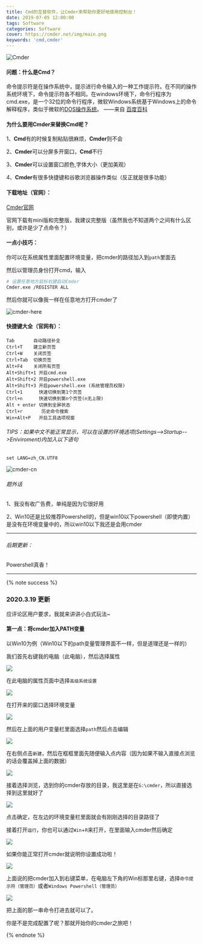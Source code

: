 ```yaml
---
title: Cmd的互替软件，让Cmder来帮助你更好地使用控制台！
date: 2019-07-05 12:00:00
tags: Software
categories: Software
cover: https://cmder.net/img/main.png
keywords: 'cmd,cmder'
---
```


![Cmder](https://cmder.net/img/main.png)

#### 问题：什么是Cmd？

命令提示符是在操作系统中，提示进行命令输入的一种工作提示符。在不同的操作系统环境下，命令提示符各不相同。在windows环境下，命令行程序为cmd.exe，是一个32位的命令行程序，微软Windows系统基于Windows上的命令解释程序，类似于微软的[DOS操作系统](https://baike.baidu.com/item/DOS操作系统)。  ——来自 [百度百科](https://baike.baidu.com/item/命令提示符)

#### 为什么要用Cmder来替换Cmd呢？

1、**Cmd**有的时候复制粘贴很麻烦，**Cmder**则不会

2、**Cmder**可以分屏多开窗口，**Cmd**不行

3、**Cmder**可以设置窗口颜色,字体大小（更加美观）

4、**Cmder**有很多快捷键和谷歌浏览器操作类似（反正就是很多功能）

#### 下载地址（官网）：

[Cmder官网](http://cmder.net/)

官网下载有mini版和完整版，我建议完整版（虽然我也不知道两个之间有什么区别，或许是少了点命令？）

#### 一点小技巧：

你可以在系统属性里面配置环境变量，把cmder的路径加入到``path``里面去

然后以管理员身份打开cmd，输入

```bash
# 设置任意地方鼠标右键启动Cmder
Cmder.exe /REGISTER ALL
```

然后你就可以像我一样在任意地方打开cmder了

![cmder-here](https://cdn.jsdelivr.net/gh/GamerNoTitle/Picture-repo@1.0/cmder/cmder-here.png)

#### 快捷键大全（官网有）：

```
Tab       自动路径补全
Ctrl+T    建立新页签
Ctrl+W    关闭页签
Ctrl+Tab  切换页签
Alt+F4    关闭所有页签
Alt+Shift+1 开启cmd.exe
Alt+Shift+2 开启powershell.exe
Alt+Shift+3 开启powershell.exe (系统管理员权限)
Ctrl+1      快速切换到第1个页签
Ctrl+n      快速切换到第n个页签(n无上限)
Alt + enter 切换到全屏状态
Ctrl+r       历史命令搜索
Win+Alt+P   开启工具选项视窗
```

###### TIPS：如果中文不能正常显示，可以在设置的环境选项(Settings-->Startup-->Eniviroment)内加入以下语句

```basic
set LANG=zh_CN.UTF8 
```

![cmder-cn](https://cdn.jsdelivr.net/gh/GamerNoTitle/Picture-repo@1.0/cmder/cmder-cn.png)



###### 题外话

1、我没有收广告费，单纯是因为它很好用

2、Win10还是比较推荐Powershell的，但是win10以下powershell（即使内置）是没有在环境变量中的，所以win10以下我还是会用cmder

---

###### 后期更新：

Powershell真香！

---

{% note success %}

### 2020.3.19 更新

应评论区用户要求，我就来讲讲小白式玩法~

#### 第一点：将cmder加入PATH变量

以Win10为例（Win10以下的path变量管理界面不一样，但是道理还是一样的）

我们首先右键我的电脑（此电脑），然后选择属性

![](https://cdn.jsdelivr.net/gh/GamerNoTitle/Picture-repo-v1@cmder/img/cmder/This-Computer-Properties.png)

在此电脑的属性页面中选择``高级系统设置``

![](https://cdn.jsdelivr.net/gh/GamerNoTitle/Picture-repo-v1@cmder/img/cmder/Properties-Settings.png)

在打开来的窗口选择环境变量

![](https://cdn.jsdelivr.net/gh/GamerNoTitle/Picture-repo-v1@cmder/img/cmder/Settings-env.png)

然后在上面的用户变量栏里面选择``path``然后点击编辑

![](https://cdn.jsdelivr.net/gh/GamerNoTitle/Picture-repo-v1@cmder/img/cmder/env-path.png)

在右侧点击``新建``，然后在框框里面先随便输入点内容（因为如果不输入直接点浏览的话会覆盖掉上面的数据）

![](https://cdn.jsdelivr.net/gh/GamerNoTitle/Picture-repo-v1@cmder/img/cmder/path-new.png)

接着选择浏览，选到你的cmder存放的目录，我这里是在``G:\cmder``，所以直接选择到这里就好了

![](https://cdn.jsdelivr.net/gh/GamerNoTitle/Picture-repo-v1@cmder/img/cmder/select-folder.png)

点击确定，在左边的环境变量栏里面就会有刚刚选择的目录路径了

接着打开``运行``，你也可以通过``Win``+``R``来打开，在里面输入cmder然后确定

![](https://cdn.jsdelivr.net/gh/GamerNoTitle/Picture-repo-v1@cmder/img/cmder/run.png)

如果你能正常打开cmder就说明你设置成功啦！

![](https://cdn.jsdelivr.net/gh/GamerNoTitle/Picture-repo-v1@cmder/img/cmder/cmder.png)

上面说的把cmder加入到右键菜单，在电脑左下角的Win标那里右键，选择``命令提示符（管理员）``或者``Windows Powershell（管理员）``

![](https://cdn.jsdelivr.net/gh/GamerNoTitle/Picture-repo-v1@cmder/img/cmder/Powershell-run-as-admin.png)

把上面的那一串命令打进去就可以了。

你是不是完成配置了呢？那就开始你的cmder之旅吧！

{% endnote %}

